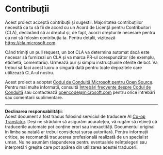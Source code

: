 <!--
CO_OP_TRANSLATOR_METADATA:
{
  "original_hash": "61aff2b3273d4ab66709493b43f91ca1",
  "translation_date": "2025-08-26T14:27:01+00:00",
  "source_file": "CONTRIBUTING.md",
  "language_code": "ro"
}
-->
# Contribuții

Acest proiect acceptă contribuții și sugestii. Majoritatea contribuțiilor necesită ca tu să fii de acord cu un Acord de Licență pentru Contribuitori (CLA), declarând că ai dreptul și, de fapt, acorzi drepturile necesare pentru ca noi să folosim contribuția ta. Pentru detalii, vizitează https://cla.microsoft.com.

Când trimiți un pull request, un bot CLA va determina automat dacă este necesar să furnizezi un CLA și va marca PR-ul corespunzător (de exemplu, etichetă, comentariu). Urmează pur și simplu instrucțiunile oferite de bot. Va trebui să faci acest lucru o singură dată pentru toate depozitele care utilizează CLA-ul nostru.

Acest proiect a adoptat [Codul de Conduită Microsoft pentru Open Source](https://opensource.microsoft.com/codeofconduct/).
Pentru mai multe informații, consultă [Întrebări frecvente despre Codul de Conduită](https://opensource.microsoft.com/codeofconduct/faq/)
sau contactează [opencode@microsoft.com](mailto:opencode@microsoft.com) pentru orice întrebări sau comentarii suplimentare.

---

**Declinarea responsabilității**:  
Acest document a fost tradus folosind serviciul de traducere AI [Co-op Translator](https://github.com/Azure/co-op-translator). Deși ne străduim să asigurăm acuratețea, vă rugăm să rețineți că traducerile automate pot conține erori sau inexactități. Documentul original în limba sa natală ar trebui considerat sursa autoritară. Pentru informații critice, se recomandă traducerea profesională realizată de un specialist uman. Nu ne asumăm răspunderea pentru eventualele neînțelegeri sau interpretări greșite care pot apărea din utilizarea acestei traduceri.